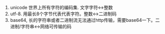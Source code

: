 1. unicode 世界上所有字符的编码集. 文字字符<->整数
2. utf-8. 用最长8个字节代表代表字符。整数<->二进制码
3. base64, 长的字符串或者二进制流无法通过http传输，需要base64一下。二进制/字符串<->网络可传输的码

